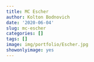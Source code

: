 ```yaml
---
title: MC Escher
author: Kolton Bodnovich
date: '2020-06-04'
slug: mc-escher
categories: []
tags: []
image: img/portfolio/Escher.jpg
showonlyimage: yes
---
```



